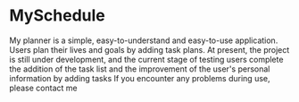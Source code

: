 # MySchedule
My planner is a simple, easy-to-understand and easy-to-use application. Users plan their lives and goals by adding task plans.
At present, the project is still under development, and the current stage of testing users complete the addition of the task list and the improvement of the user's personal information by adding tasks
If you encounter any problems during use, please contact me
